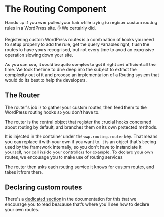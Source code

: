 # The Routing Component

Hands up if you ever pulled your hair while trying to register custom routing rules in a WordPress site. ✋ We certainly did.

Registering custom WordPress routes is a combination of hooks you need to setup properly to add the rule, get the query variables right, flush the routes to have yours recognised, but not every time to avoid an expensive operation slowing down your site.

As you can see, it could be quite complex to get it right and efficient all the time. We took the time to dive deep into the subject to extract the complexity out of it and propose an implementation of a Routing system that would do its best to help the developers.

## The Router

The router's job is to gather your custom routes, then feed them to the WordPress routing hooks so you don't have to. 

The router is the central object that register the crucial hooks concerned about routing by default, and branches them on its own protected methods.

It is injected in the container under the `wwp.routing.router` key. That means you can replace it with your own if you want to. It is an object that's beeing used by the framework internally, so you don't have to instanciate it yourself, nor call inside your controllers for example. To declare your own routes, we encourage you to make use of routing services.

The router then asks each routing service it knows for custom routes, and takes it from there.

## Declaring custom routes

There's a [dedicated section](../../02_Creating_a_plugin/06_Services/02_Route_service.md) in the documentation for this that we encourage you to read beacause that's where you'll see how to declare your own routes.